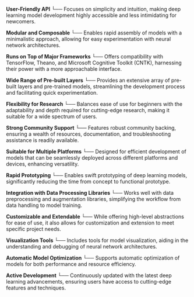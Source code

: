 
**User-Friendly API** 
    └── Focuses on simplicity and intuition, making deep learning model development highly accessible and less intimidating for newcomers.

**Modular and Composable** 
    └── Enables rapid assembly of models with a minimalistic approach, allowing for easy experimentation with neural network architectures.

**Runs on Top of Major Frameworks** 
    └── Offers compatibility with TensorFlow, Theano, and Microsoft Cognitive Toolkit (CNTK), harnessing their power with a more approachable interface.

**Wide Range of Pre-built Layers** 
    └── Provides an extensive array of pre-built layers and pre-trained models, streamlining the development process and facilitating quick experimentation.

**Flexibility for Research** 
    └── Balances ease of use for beginners with the adaptability and depth required for cutting-edge research, making it suitable for a wide spectrum of users.

**Strong Community Support** 
    └── Features robust community backing, ensuring a wealth of resources, documentation, and troubleshooting assistance is readily available.

**Suitable for Multiple Platforms** 
    └── Designed for efficient development of models that can be seamlessly deployed across different platforms and devices, enhancing versatility.

**Rapid Prototyping** 
    └── Enables swift prototyping of deep learning models, significantly reducing the time from concept to functional prototype.

**Integration with Data Processing Libraries** 
    └── Works well with data preprocessing and augmentation libraries, simplifying the workflow from data handling to model training.

**Customizable and Extendable** 
    └── While offering high-level abstractions for ease of use, it also allows for customization and extension to meet specific project needs.

**Visualization Tools** 
    └── Includes tools for model visualization, aiding in the understanding and debugging of neural network architectures.

**Automatic Model Optimization** 
    └── Supports automatic optimization of models for both performance and resource efficiency.

**Active Development** 
    └── Continuously updated with the latest deep learning advancements, ensuring users have access to cutting-edge features and techniques.